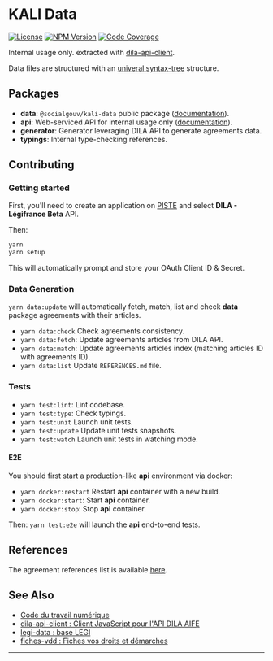 # KALI Data

[![License][img-license]][link-license]
[![NPM Version][img-npm]][link-npm]
[![Code Coverage][img-coverage]][link-coverage]

Internal usage only. extracted with [dila-api-client](https://github.com/SocialGouv/dila-api-client).

Data files are structured with an [univeral syntax-tree](https://unifiedjs.com) structure.

## Packages

- **data**: `@socialgouv/kali-data` public package ([documentation][link-data-readme]).
- **api**: Web-serviced API for internal usage only ([documentation][link-api-readme]).
- **generator**: Generator leveraging DILA API to generate agreements data.
- **typings**: Internal type-checking references.

## Contributing

### Getting started

First, you'll need to create an application on [PISTE][link-aife-api] and select **DILA - Légifrance
Beta** API.

Then:

```sh
yarn
yarn setup
```

This will automatically prompt and store your OAuth Client ID & Secret.

### Data Generation

`yarn data:update` will automatically fetch, match, list and check **data** package agreements with
their articles.

- `yarn data:check` Check agreements consistency.
- `yarn data:fetch`: Update agreements articles from DILA API.
- `yarn data:match`: Update agreements articles index (matching articles ID with agreements ID).
- `yarn data:list` Update `REFERENCES.md` file.

### Tests

- `yarn test:lint`: Lint codebase.
- `yarn test:type`: Check typings.
- `yarn test:unit` Launch unit tests.
- `yarn test:update` Update unit tests snapshots.
- `yarn test:watch` Launch unit tests in watching mode.

#### E2E

You should first start a production-like **api** environment via docker:

- `yarn docker:restart` Restart **api** container with a new build.
- `yarn docker:start`: Start **api** container.
- `yarn docker:stop`: Stop **api** container.

Then: `yarn test:e2e` will launch the **api** end-to-end tests.

## References

The agreement references list is available [here][link-agreement-references].

## See Also

- [Code du travail numérique](https://github.com/SocialGouv/code-du-travail-numerique)
- [dila-api-client : Client JavaScript pour l'API DILA AIFE](https://github.com/SocialGouv/dila-api-client)
- [legi-data : base LEGI](https://github.com/SocialGouv/legi-data)
- [fiches-vdd : Fiches vos droits et démarches](https://github.com/SocialGouv/fiches-vdd)

---

[img-coverage]: https://badgen.net/codecov/c/github/SocialGouv/kali-data?style=flat-square
[img-license]: https://badgen.net/github/license/SocialGouv/kali-data?style=flat-square
[img-npm]: https://badgen.net/npm/v/@socialgouv/kali-data?style=flat-square

[link-coverage]: https://codecov.io/gh/SocialGouv/kali-data
[link-license]: https://github.com/SocialGouv/kali-data/blob/master/LICENSE
[link-npm]: https://www.npmjs.com/package/kali-data

[link-agreement-references]:
  https://github.com/SocialGouv/code-du-travail-backoffice/blob/master/REFERENCES.md
[link-aife-api]: https://developer.aife.economie.gouv.fr
[link-api-readme]:
  https://github.com/SocialGouv/code-du-travail-backoffice/blob/master/packages/api/README.md
[link-data-readme]:
  https://github.com/SocialGouv/code-du-travail-backoffice/blob/master/packages/data/README.md

